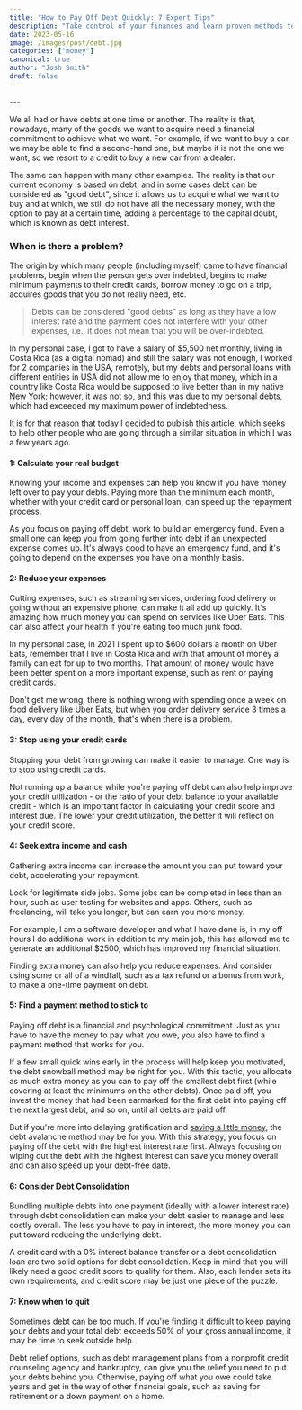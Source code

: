 ```yaml
---
title: "How to Pay Off Debt Quickly: 7 Expert Tips"
description: "Take control of your finances and learn proven methods to pay off debt fast. Discover expert tips and strategies for debt repayment success."
date: 2023-05-16
image: /images/post/debt.jpg
categories: ["money"]
canonical: true
author: "Josh Smith"
draft: false
---
```

<link rel="canonical" href="https://taxmustache.com/posts/how-to-pay-off-debt" />
---

We all had or have debts at one time or another. The reality is that, nowadays, many of the goods we want to acquire need a financial commitment to achieve what we want. For example, if we want to buy a car, we may be able to find a second-hand one, but maybe it is not the one we want, so we resort to a credit to buy a new car from a dealer.

The same can happen with many other examples. The reality is that our current economy is based on debt, and in some cases debt can be considered as "good debt", since it allows us to acquire what we want to buy and at which, we still do not have all the necessary money, with the option to pay at a certain time, adding a percentage to the capital doubt, which is known as debt interest.


### When is there a problem?

The origin by which many people (including myself) came to have financial problems, begin when the person gets over indebted, begins to make minimum payments to their credit cards, borrow money to go on a trip, acquires goods that you do not really need, etc.

> Debts can be considered "good debts" as long as they have a low interest rate and the payment does not interfere with your other expenses, i.e., it does not mean that you will be over-indebted.

In my personal case, I got to have a salary of $5,500 net monthly, living in Costa Rica (as a digital nomad) and still the salary was not enough, I worked for 2 companies in the USA, remotely, but my debts and personal loans with different entities in USA did not allow me to enjoy that money, which in a country like Costa Rica would be supposed to live better than in my native New York; however, it was not so, and this was due to my personal debts, which had exceeded my maximum power of indebtedness.

It is for that reason that today I decided to publish this article, which seeks to help other people who are going through a similar situation in which I was a few years ago.

#### 1: Calculate your real budget

Knowing your income and expenses can help you know if you have money left over to pay your debts. Paying more than the minimum each month, whether with your credit card or personal loan, can speed up the repayment process.

As you focus on paying off debt, work to build an emergency fund. Even a small one can keep you from going further into debt if an unexpected expense comes up. It's always good to have an emergency fund, and it's going to depend on the expenses you have on a monthly basis.

#### 2: Reduce your expenses

Cutting expenses, such as streaming services, ordering food delivery or going without an expensive phone, can make it all add up quickly. It's amazing how much money you can spend on services like Uber Eats. This can also affect your health if you're eating too much junk food.

In my personal case, in 2021 I spent up to $600 dollars a month on Uber Eats, remember that I live in Costa Rica and with that amount of money a family can eat for up to two months. That amount of money would have been better spent on a more important expense, such as rent or paying credit cards.

Don't get me wrong, there is nothing wrong with spending once a week on food delivery like Uber Eats, but when you order delivery service 3 times a day, every day of the month, that's when there is a problem.

#### 3: Stop using your credit cards

Stopping your debt from growing can make it easier to manage. One way is to stop using credit cards.

Not running up a balance while you're paying off debt can also help improve your credit utilization - or the ratio of your debt balance to your available credit - which is an important factor in calculating your credit score and interest due. The lower your credit utilization, the better it will reflect on your credit score.

#### 4: Seek extra income and cash

Gathering extra income can increase the amount you can put toward your debt, accelerating your repayment.

Look for legitimate side jobs. Some jobs can be completed in less than an hour, such as user testing for websites and apps. Others, such as freelancing, will take you longer, but can earn you more money.

For example, I am a software developer and what I have done is, in my off hours I do additional work in addition to my main job, this has allowed me to generate an additional $2500, which has improved my financial situation.

Finding extra money can also help you reduce expenses. And consider using some or all of a windfall, such as a tax refund or a bonus from work, to make a one-time payment on debt.

#### 5: Find a payment method to stick to

Paying off debt is a financial and psychological commitment. Just as you have to have the money to pay what you owe, you also have to find a payment method that works for you.

If a few small quick wins early in the process will help keep you motivated, the debt snowball method may be right for you. With this tactic, you allocate as much extra money as you can to pay off the smallest debt first (while covering at least the minimums on the other debts). Once paid off, you invest the money that had been earmarked for the first debt into paying off the next largest debt, and so on, until all debts are paid off.

But if you're more into delaying gratification and [saving a little money](https://taxmustache.com/mortgage-calculator), the debt avalanche method may be for you. With this strategy, you focus on paying off the debt with the highest interest rate first. Always focusing on wiping out the debt with the highest interest can save you money overall and can also speed up your debt-free date.

#### 6: Consider Debt Consolidation

Bundling multiple debts into one payment (ideally with a lower interest rate) through debt consolidation can make your debt easier to manage and less costly overall. The less you have to pay in interest, the more money you can put toward reducing the underlying debt.

A credit card with a 0% interest balance transfer or a debt consolidation loan are two solid options for debt consolidation. Keep in mind that you will likely need a good credit score to qualify for them. Also, each lender sets its own requirements, and credit score may be just one piece of the puzzle.

#### 7: Know when to quit

Sometimes debt can be too much. If you're finding it difficult to keep [paying](https://taxmustache.com/posts/ability-to-pay-taxation) your debts and your total debt exceeds 50% of your gross annual income, it may be time to seek outside help.

Debt relief options, such as debt management plans from a nonprofit credit counseling agency and bankruptcy, can give you the relief you need to put your debts behind you. Otherwise, paying off what you owe could take years and get in the way of other financial goals, such as saving for retirement or a down payment on a home.
